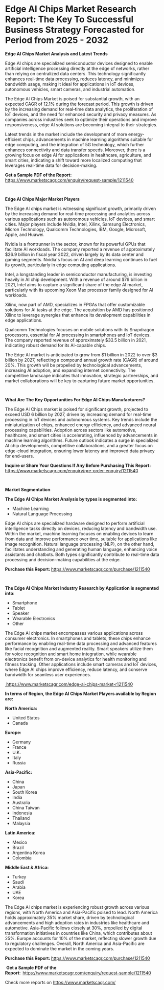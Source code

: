 <p><h1>Edge AI Chips Market Research Report: The Key To Successful Business Strategy Forecasted for Period from 2025 - 2032</h1></p><p><strong>Edge AI Chips Market Analysis and Latest Trends</strong></p>
<p><p>Edge AI chips are specialized semiconductor devices designed to enable artificial intelligence processing directly at the edge of networks, rather than relying on centralized data centers. This technology significantly enhances real-time data processing, reduces latency, and minimizes bandwidth usage, making it ideal for applications in IoT devices, autonomous vehicles, smart cameras, and industrial automation.</p><p>The Edge AI Chips Market is poised for substantial growth, with an expected CAGR of 12.1% during the forecast period. This growth is driven by the increasing demand for real-time data analytics, the proliferation of IoT devices, and the need for enhanced security and privacy measures. As companies across industries seek to optimize their operations and improve responsiveness, edge AI solutions are becoming integral to their strategies.</p><p>Latest trends in the market include the development of more energy-efficient chips, advancements in machine learning algorithms suitable for edge computing, and the integration of 5G technology, which further enhances connectivity and data transfer speeds. Moreover, there is a growing focus on edge AI for applications in healthcare, agriculture, and smart cities, indicating a shift toward more localized computing that leverages real-time data for decision-making.</p></p>
<p><strong>Get a Sample PDF of the Report:&nbsp;</strong> <a href="https://www.marketscagr.com/enquiry/request-sample/1211540?utm_campaign=1950&utm_medium=2&utm_source=Github&utm_content=ia&utm_term=24032025&utm_id=edge-ai-chips">https://www.marketscagr.com/enquiry/request-sample/1211540</a></p>
<p>&nbsp;</p>
<p><strong>Edge AI Chips Major Market Players</strong></p>
<p><p>The Edge AI chips market is witnessing significant growth, primarily driven by the increasing demand for real-time processing and analytics across various applications such as autonomous vehicles, IoT devices, and smart cities. Major players include Nvidia, Intel, Xilinx, Samsung Electronics, Micron Technology, Qualcomm Technologies, IBM, Google, Microsoft, Apple, and Huawei.</p><p>Nvidia is a frontrunner in the sector, known for its powerful GPUs that facilitate AI workloads. The company reported a revenue of approximately $26.9 billion in fiscal year 2022, driven largely by its data center and gaming segments. Nvidia's focus on AI and deep learning continues to fuel its growth, particularly in edge computing applications.</p><p>Intel, a longstanding leader in semiconductor manufacturing, is investing heavily in AI chip development. With a revenue of around $79 billion in 2021, Intel aims to capture a significant share of the edge AI market, particularly with its upcoming Xeon Max processor family designed for AI workloads.</p><p>Xilinx, now part of AMD, specializes in FPGAs that offer customizable solutions for AI tasks at the edge. The acquisition by AMD has positioned Xilinx to leverage synergies that enhance its development capabilities in edge applications.</p><p>Qualcomm Technologies focuses on mobile solutions with its Snapdragon processors, essential for AI processing in smartphones and IoT devices. The company reported revenue of approximately $33.5 billion in 2021, indicating robust demand for its AI-capable chips.</p><p>The Edge AI market is anticipated to grow from $1 billion in 2022 to over $3 billion by 2027, reflecting a compound annual growth rate (CAGR) of around 20%. This growth will be propelled by technological advancements, increasing AI adoption, and expanding internet connectivity. The competitive landscape indicates that innovation, strategic partnerships, and market collaborations will be key to capturing future market opportunities.</p></p>
<p>&nbsp;</p>
<p><strong>What Are The Key Opportunities For Edge AI Chips Manufacturers?</strong></p>
<p><p>The Edge AI Chips market is poised for significant growth, projected to exceed USD 6 billion by 2027, driven by increasing demand for real-time processing in IoT devices and autonomous systems. Key trends include the miniaturization of chips, enhanced energy efficiency, and advanced neural processing capabilities. Adoption across sectors like automotive, healthcare, and smart cities is accelerating, influenced by advancements in machine learning algorithms. Future outlook indicates a surge in specialized AI chip developments, competitive collaborations, and a greater focus on edge-cloud integration, ensuring lower latency and improved data privacy for end-users.</p></p>
<p><strong>Inquire or Share Your Questions If Any Before Purchasing This Report:</strong> <a href="https://www.marketscagr.com/enquiry/pre-order-enquiry/1211540?utm_campaign=1950&utm_medium=2&utm_source=Github&utm_content=ia&utm_term=24032025&utm_id=edge-ai-chips">https://www.marketscagr.com/enquiry/pre-order-enquiry/1211540</a></p>
<p>&nbsp;</p>
<p><strong>Market Segmentation</strong></p>
<p><strong>The Edge AI Chips Market Analysis by types is segmented into:</strong></p>
<p><ul><li>Machine Learning</li><li>Natural Language Processing</li></ul></p>
<p><p>Edge AI chips are specialized hardware designed to perform artificial intelligence tasks directly on devices, reducing latency and bandwidth use. Within the market, machine learning focuses on enabling devices to learn from data and improve performance over time, suitable for applications like image recognition. Natural language processing (NLP), on the other hand, facilitates understanding and generating human language, enhancing voice assistants and chatbots. Both types significantly contribute to real-time data processing and decision-making capabilities at the edge.</p></p>
<p><strong>Purchase this Report:&nbsp;</strong><a href="https://www.marketscagr.com/purchase/1211540?utm_campaign=1950&utm_medium=2&utm_source=Github&utm_content=ia&utm_term=24032025&utm_id=edge-ai-chips">https://www.marketscagr.com/purchase/1211540</a></p>
<p>&nbsp;</p>
<p><strong>The Edge AI Chips Market Industry Research by Application is segmented into:</strong></p>
<p><ul><li>Smartphone</li><li>Tablet</li><li>Speaker</li><li>Wearable Electronics</li><li>Other</li></ul></p>
<p><p>The Edge AI chips market encompasses various applications across consumer electronics. In smartphones and tablets, these chips enhance performance by enabling real-time data processing and advanced features like facial recognition and augmented reality. Smart speakers utilize them for voice recognition and smart home integration, while wearable electronics benefit from on-device analytics for health monitoring and fitness tracking. Other applications include smart cameras and IoT devices, where Edge AI chips improve efficiency, reduce latency, and conserve bandwidth for seamless user experiences.</p></p>
<p><a href="https://www.marketscagr.com/edge-ai-chips-market-r1211540?utm_campaign=1950&utm_medium=2&utm_source=Github&utm_content=ia&utm_term=24032025&utm_id=edge-ai-chips">&nbsp;https://www.marketscagr.com/edge-ai-chips-market-r1211540</a></p>
<p><strong>In terms of Region, the Edge AI Chips Market Players available by Region are:</strong></p>
<p>
    <p> <strong> North America: </strong>
        <ul>
            <li>United States</li>
            <li>Canada</li>
        </ul>
        </p> 
    <p> <strong> Europe: </strong>
        <ul>
            <li>Germany</li>
            <li>France</li>
            <li>U.K.</li>
            <li>Italy</li>
            <li>Russia</li>
        </ul>
        </p> 
    <p> <strong> Asia-Pacific: </strong>
        <ul>
            <li>China</li>
            <li>Japan</li>
            <li>South Korea</li>
            <li>India</li>
            <li>Australia</li>
            <li>China Taiwan</li>
            <li>Indonesia</li>
            <li>Thailand</li>
            <li>Malaysia</li>
        </ul>
        </p> 
    <p> <strong> Latin America: </strong>
        <ul>
            <li>Mexico</li>
            <li>Brazil</li>
            <li>Argentina Korea</li>
            <li>Colombia</li>
        </ul>
        </p> 
    <p> <strong> Middle East & Africa: </strong>
        <ul>
            <li>Turkey</li>
            <li>Saudi</li>
            <li>Arabia</li>
            <li>UAE</li>
            <li>Korea</li>
        </ul>
    </p>
    </p>
<p><p>The Edge AI chips market is experiencing robust growth across various regions, with North America and Asia-Pacific poised to lead. North America holds approximately 35% market share, driven by technological advancements and high adoption rates in industries like healthcare and automotive. Asia-Pacific follows closely at 30%, propelled by digital transformation initiatives in countries like China, which contributes about 25%. Europe accounts for 10% of the market, reflecting slower growth due to regulatory challenges. Overall, North America and Asia-Pacific are expected to dominate the market in the coming years.</p></p>
<p><strong>Purchase this Report: </strong><a href="https://www.marketscagr.com/purchase/1211540?utm_campaign=1950&utm_medium=2&utm_source=Github&utm_content=ia&utm_term=24032025&utm_id=edge-ai-chips">https://www.marketscagr.com/purchase/1211540</a></p>
<p>&nbsp;<strong>Get a Sample PDF of the Report:&nbsp;&nbsp;</strong><a href="https://www.marketscagr.com/enquiry/request-sample/1211540?utm_campaign=1950&utm_medium=2&utm_source=Github&utm_content=ia&utm_term=24032025&utm_id=edge-ai-chips">https://www.marketscagr.com/enquiry/request-sample/1211540</a></p>
<p><strong></strong></p>
<p>Check more reports on <a href="https://www.marketscagr.com/?utm_campaign=1950&utm_medium=2&utm_source=Github&utm_content=ia&utm_term=24032025&utm_id=edge-ai-chips">https://www.marketscagr.com/</a></p>